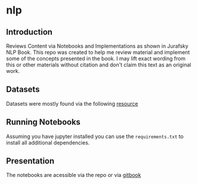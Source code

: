 # nlp

## Introduction
Reviews Content via Notebooks and Implementations as shown in Jurafsky NLP Book. This repo was created to help me review material and implement some of the concepts presented in the book. I may lift exact wording from this or other materials without citation and don't claim this text as an original work.

## Datasets

Datasets were mostly found via the following [resource](https://github.com/niderhoff/nlp-datasets)

## Running Notebooks

Assuming you have jupyter installed you can use the `requirements.txt` to install all additional dependencies.


## Presentation

The notebooks are acessible via the repo or via [gitbook](https://app.gitbook.com/@kylehiroyasu/s/nlp/)